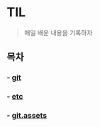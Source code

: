 # TIL

> 매일 배운 내용을 기록하자

## 목차

### - [git](./git)

### - [etc](./etc)

### - [git.assets](./git.assets)